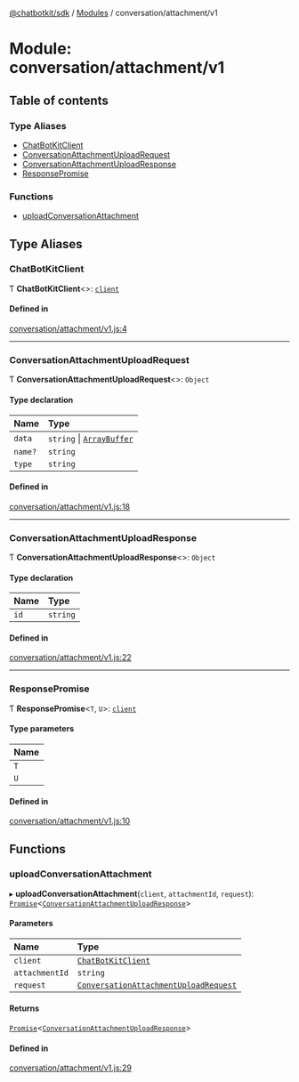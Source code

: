 [@chatbotkit/sdk](../README.md) / [Modules](../modules.md) / conversation/attachment/v1

# Module: conversation/attachment/v1

## Table of contents

### Type Aliases

- [ChatBotKitClient](conversation_attachment_v1.md#chatbotkitclient)
- [ConversationAttachmentUploadRequest](conversation_attachment_v1.md#conversationattachmentuploadrequest)
- [ConversationAttachmentUploadResponse](conversation_attachment_v1.md#conversationattachmentuploadresponse)
- [ResponsePromise](conversation_attachment_v1.md#responsepromise)

### Functions

- [uploadConversationAttachment](conversation_attachment_v1.md#uploadconversationattachment)

## Type Aliases

### ChatBotKitClient

Ƭ **ChatBotKitClient**\<\>: [`client`](client.md)

#### Defined in

[conversation/attachment/v1.js:4](https://github.com/chatbotkit/node-sdk/blob/main/packages/sdk/src/conversation/attachment/v1.js#L4)

___

### ConversationAttachmentUploadRequest

Ƭ **ConversationAttachmentUploadRequest**\<\>: `Object`

#### Type declaration

| Name | Type |
| :------ | :------ |
| `data` | `string` \| [`ArrayBuffer`]( https://developer.mozilla.org/docs/Web/JavaScript/Reference/Global_Objects/ArrayBuffer ) |
| `name?` | `string` |
| `type` | `string` |

#### Defined in

[conversation/attachment/v1.js:18](https://github.com/chatbotkit/node-sdk/blob/main/packages/sdk/src/conversation/attachment/v1.js#L18)

___

### ConversationAttachmentUploadResponse

Ƭ **ConversationAttachmentUploadResponse**\<\>: `Object`

#### Type declaration

| Name | Type |
| :------ | :------ |
| `id` | `string` |

#### Defined in

[conversation/attachment/v1.js:22](https://github.com/chatbotkit/node-sdk/blob/main/packages/sdk/src/conversation/attachment/v1.js#L22)

___

### ResponsePromise

Ƭ **ResponsePromise**\<`T`, `U`\>: [`client`](client.md)

#### Type parameters

| Name |
| :------ |
| `T` |
| `U` |

#### Defined in

[conversation/attachment/v1.js:10](https://github.com/chatbotkit/node-sdk/blob/main/packages/sdk/src/conversation/attachment/v1.js#L10)

## Functions

### uploadConversationAttachment

▸ **uploadConversationAttachment**(`client`, `attachmentId`, `request`): [`Promise`]( https://developer.mozilla.org/docs/Web/JavaScript/Reference/Global_Objects/Promise )\<[`ConversationAttachmentUploadResponse`](conversation_attachment_v1.md#conversationattachmentuploadresponse)\>

#### Parameters

| Name | Type |
| :------ | :------ |
| `client` | [`ChatBotKitClient`](../classes/client.ChatBotKitClient.md) |
| `attachmentId` | `string` |
| `request` | [`ConversationAttachmentUploadRequest`](conversation_attachment_v1.md#conversationattachmentuploadrequest) |

#### Returns

[`Promise`]( https://developer.mozilla.org/docs/Web/JavaScript/Reference/Global_Objects/Promise )\<[`ConversationAttachmentUploadResponse`](conversation_attachment_v1.md#conversationattachmentuploadresponse)\>

#### Defined in

[conversation/attachment/v1.js:29](https://github.com/chatbotkit/node-sdk/blob/main/packages/sdk/src/conversation/attachment/v1.js#L29)
